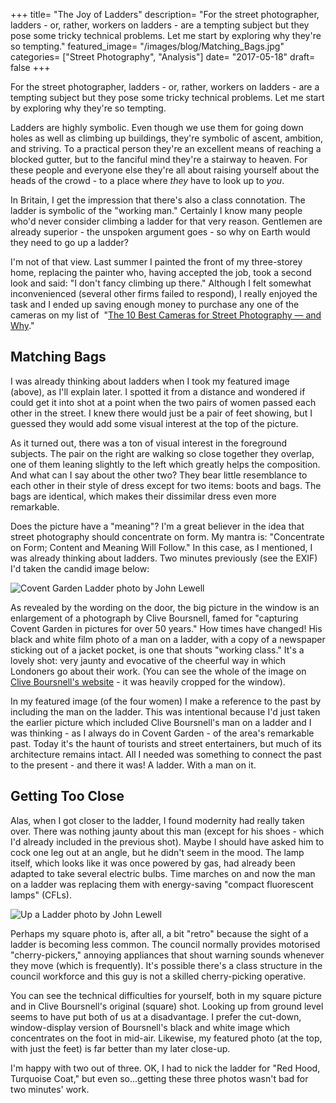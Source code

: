 +++
title= "The Joy of Ladders"
description= "For the street photographer, ladders - or, rather, workers on ladders - are a tempting subject but they pose some tricky technical problems. Let me start by exploring why they're so tempting."
featured_image= "/images/blog/Matching_Bags.jpg"
categories= ["Street Photography", "Analysis"]
date= "2017-05-18"
draft= false
+++

For the street photographer, ladders - or, rather, workers on ladders - are a tempting subject but they pose some tricky technical problems. Let me start by exploring why they're so tempting.

Ladders are highly symbolic. Even though we use them for going down holes as well as climbing up buildings, they're symbolic of ascent, ambition, and striving. To a practical person they're an excellent means of reaching a blocked gutter, but to the fanciful mind they're a stairway to heaven. For these people and everyone else they're all about raising yourself about the heads of the crowd - to a place where _they_ have to look up to _you_.

In Britain, I get the impression that there's also a class connotation. The ladder is symbolic of the "working man." Certainly I know many people who'd never consider climbing a ladder for that very reason. Gentlemen are already superior - the unspoken argument goes - so why on Earth would they need to go up a ladder?

I'm not of that view. Last summer I painted the front of my three-storey home, replacing the painter who, having accepted the job, took a second look and said: "I don't fancy climbing up there." Although I felt somewhat inconvenienced (several other firms failed to respond), I really enjoyed the task and I ended up saving enough money to purchase any one of the cameras on my list of  "[The 10 Best Cameras for Street Photography — and Why](http://www.johnlewellphotography.com/the-10-best-cameras-for-street-photography-and-why-sign-up/)."

## Matching Bags
  
I was already thinking about ladders when I took my featured image (above), as I'll explain later. I spotted it from a distance and wondered if could get it into shot at a point when the two pairs of women passed each other in the street. I knew there would just be a pair of feet showing, but I guessed they would add some visual interest at the top of the picture.

As it turned out, there was a ton of visual interest in the foreground subjects. The pair on the right are walking so close together they overlap, one of them leaning slightly to the left which greatly helps the composition. And what can I say about the other two? They bear little resemblance to each other in their style of dress except for two items: boots and bags. The bags are identical, which makes their dissimilar dress even more remarkable.

Does the picture have a "meaning"? I'm a great believer in the idea that street photography should concentrate on form. My mantra is: "Concentrate on Form; Content and Meaning Will Follow." In this case, as I mentioned, I was already thinking about ladders. Two minutes previously (see the EXIF) I'd taken the candid image below:

<img class="lazyload" data-src="/images/blog/Covent_Garden_Ladder.jpg" alt="Covent Garden Ladder photo by John Lewell">

As revealed by the wording on the door, the big picture in the window is an enlargement of a photograph by Clive Boursnell, famed for "capturing Covent Garden in pictures for over 50 years." How times have changed! His black and white film photo of a man on a ladder, with a copy of a newspaper sticking out of a jacket pocket, is one that shouts "working class." It's a lovely shot: very jaunty and evocative of the cheerful way in which Londoners go about their work. (You can see the whole of the image on [Clive Boursnell's website](http://cliveboursnell.com/covent-garden-then-now/8dob9hxzh7t9u1bxtime1acdo3zjeq) - it was heavily cropped for the window).

In my featured image (of the four women) I make a reference to the past by including the man on the ladder. This was intentional because I'd just taken the earlier picture which included Clive Boursnell's man on a ladder and I was thinking - as I always do in Covent Garden - of the area's remarkable past. Today it's the haunt of tourists and street entertainers, but much of its architecture remains intact. All I needed was something to connect the past to the present - and there it was! A ladder. With a man on it.

## Getting Too Close
  
Alas, when I got closer to the ladder, I found modernity had really taken over. There was nothing jaunty about this man (except for his shoes - which I'd already included in the previous shot). Maybe I should have asked him to cock one leg out at an angle, but he didn't seem in the mood. The lamp itself, which looks like it was once powered by gas, had already been adapted to take several electric bulbs. Time marches on and now the man on a ladder was replacing them with energy-saving "compact fluorescent lamps" (CFLs).

<img class="lazyload" data-src="/images/blog/Up_a_Ladder.jpg" alt="Up a Ladder photo by John Lewell">

Perhaps my square photo is, after all, a bit "retro" because the sight of a ladder is becoming less common. The council normally provides motorised "cherry-pickers," annoying appliances that shout warning sounds whenever they move (which is frequently). It's possible there's a class structure in the council workforce and this guy is not a skilled cherry-picking operative.

You can see the technical difficulties for yourself, both in my square picture and in Clive Boursnell's original (square) shot. Looking up from ground level seems to have put both of us at a disadvantage. I prefer the cut-down, window-display version of Boursnell's black and white image which concentrates on the foot in mid-air. Likewise, my featured photo (at the top, with just the feet) is far better than my later close-up.

I'm happy with two out of three. OK, I had to nick the ladder for "Red Hood, Turquoise Coat," but even so...getting these three photos wasn't bad for two minutes' work.